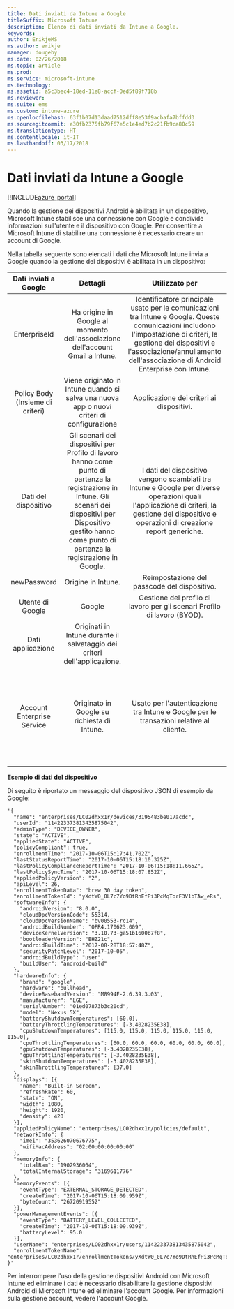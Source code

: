 ```yaml
---
title: Dati inviati da Intune a Google
titleSuffix: Microsoft Intune
description: Elenco di dati inviati da Intune a Google.
keywords: 
author: ErikjeMS
ms.author: erikje
manager: dougeby
ms.date: 02/26/2018
ms.topic: article
ms.prod: 
ms.service: microsoft-intune
ms.technology: 
ms.assetid: a5c3bec4-18ed-11e8-accf-0ed5f89f718b
ms.reviewer: 
ms.suite: ems
ms.custom: intune-azure
ms.openlocfilehash: 63f1b07d13daad7512dff8e53f9acbafa7bffdd3
ms.sourcegitcommit: e30fb2375fb79f67e5c1e4ed7b2c21fb9ca80c59
ms.translationtype: HT
ms.contentlocale: it-IT
ms.lasthandoff: 03/17/2018
---
```

# <a name="data-intune-sends-to-google"></a>Dati inviati da Intune a Google

[!INCLUDE[azure_portal](./includes/azure_portal.md)]

Quando la gestione dei dispositivi Android è abilitata in un dispositivo, Microsoft Intune stabilisce una connessione con Google e condivide informazioni sull'utente e il dispositivo con Google. Per consentire a Microsoft Intune di stabilire una connessione è necessario creare un account di Google.

Nella tabella seguente sono elencati i dati che Microsoft Intune invia a Google quando la gestione dei dispositivi è abilitata in un dispositivo:


| Dati inviati a Google | Dettagli | Utilizzato per | Esempio |
|:---:|:---:|:---:|:---:|
| EnterpriseId | Ha origine in Google al momento dell'associazione dell'account Gmail a Intune. | Identificatore principale usato per le comunicazioni tra Intune e Google.  Queste comunicazioni includono l'impostazione di criteri, la gestione dei dispositivi e l'associazione/annullamento dell'associazione di Android Enterprise con Intune. | Identificatore univoco, formato di esempio: LC04eik8a6 |
| Policy Body (Insieme di criteri) | Viene originato in Intune quando si salva una nuova app o nuovi criteri di configurazione | Applicazione dei criteri ai dispositivi. | Raccolta di tutte le impostazioni configurate per un'applicazione o per i criteri di configurazione. Può contenere informazioni sui clienti, se visualizzate come parte dei criteri, ad esempio nomi di rete, nomi delle applicazioni e impostazioni specifiche dell'app. |
| Dati del dispositivo | Gli scenari dei dispositivi per Profilo di lavoro hanno come punto di partenza la registrazione in Intune. Gli scenari dei dispositivi per Dispositivo gestito hanno come punto di partenza la registrazione in Google. | I dati del dispositivo vengono scambiati tra Intune e Google per diverse operazioni quali l'applicazione di criteri, la gestione del dispositivo e operazioni di creazione report generiche. | **Identificatore univoco che rappresenta il nome di dispositivo.** Esempio: enterprises/LC04ebru7b/devices/3592d971168f9ae4<br>**Identificatore univoco che rappresenta il nome utente.** Esempio: Enterprises/LC04ebru7b/users/116838519924207449711<br>**Stato dispositivo.** Esempi: Attivo, Disabilitato, Provisioning in corso.<br>**Stati di conformità.** Esempi: impostazione non supportata, app richieste mancanti<br>**Informazioni software.** Esempi: versioni del software e livello delle patch.<br>**Network Info (Info rete).** Esempi: IMEI, MEID, WifiMacAddress<br>**Impostazioni del dispositivo.** Esempi: informazioni sui livelli di crittografia e se il dispositivo accetta le app sconosciute.<br> Vedere di seguito un esempio di messaggio JSON. |
| newPassword | Origine in Intune. | Reimpostazione del passcode del dispositivo. | Stringa che rappresenta la nuova password. |
| Utente di Google | Google | Gestione del profilo di lavoro per gli scenari Profilo di lavoro (BYOD). | Identificatore univoco che rappresenta l'account Gmail collegato. Esempio: 114223373813435875042 |
| Dati applicazione | Originati in Intune durante il salvataggio dei criteri dell'applicazione. |  | Stringa del nome dell'applicazione. Esempio: app:com.microsoft.windowsintune.companyportal |
| Account Enterprise Service | Originato in Google su richiesta di Intune. | Usato per l'autenticazione tra Intune e Google per le transazioni relative al cliente. | È costituito da varie parti:<br> **Id organizzazione**: documentato in precedenza.<br>**UPN**: nome dell'entità utente generato, usato nell'autenticazione per conto del cliente.<br>Esempio: w49d77900526190e26708c31c9e8a0@pfwp-commicrosoftonedfmdm2.google.com.iam.gserviceaccount.com<br>**Chiave**: BLOB con codifica Base64 usato nelle richieste di autenticazione e archiviato con crittografia nel servizio. Il BLOB ha il seguente aspetto:<br> Identificatore univoco che rappresenta la chiave dell'utente.<br>Esempio: a70d4d53eefbd781ce7ad6a6495c65eb15e74f1f |

**Esempio di dati del dispositivo**

Di seguito è riportato un messaggio del dispositivo JSON di esempio da Google:



```
'{
  "name": "enterprises/LC02dhxx1r/devices/3195483be017acdc",
  "userId": "114223373813435875042",
  "adminType": "DEVICE_OWNER",
  "state": "ACTIVE",
  "appliedState": "ACTIVE",
  "policyCompliant": true,
  "enrollmentTime": "2017-10-06T15:17:41.702Z",
  "lastStatusReportTime": "2017-10-06T15:18:10.325Z",
  "lastPolicyComplianceReportTime": "2017-10-06T15:18:11.665Z",
  "lastPolicySyncTime": "2017-10-06T15:18:07.852Z",
  "appliedPolicyVersion": "2",
  "apiLevel": 26,
  "enrollmentTokenData": "brew 30 day token",
  "enrollmentTokenId": "yXdtW0_0L7c7Yo9DtRhEfPi3PcMqTorF3V1bTAw_eRs",
  "softwareInfo": {
    "androidVersion": "8.0.0",
    "cloudDpcVersionCode": 55314,
    "cloudDpcVersionName": "bv00553-rc14",
    "androidBuildNumber": "OPR4.170623.009",
    "deviceKernelVersion": "3.10.73-ga51b1600b7f8",
    "bootloaderVersion": "BHZ21c",
    "androidBuildTime": "2017-08-28T18:57:48Z",
    "securityPatchLevel": "2017-10-05",
    "androidBuildType": "user",
    "buildUser": "android-build"
  },
  "hardwareInfo": {
    "brand": "google",
    "hardware": "bullhead",
    "deviceBasebandVersion": "M8994F-2.6.39.3.03",
    "manufacturer": "LGE",
    "serialNumber": "01ed07873b3c20cd",
    "model": "Nexus 5X",
    "batteryShutdownTemperatures": [60.0],
    "batteryThrottlingTemperatures": [-3.4028235E38],
    "cpuShutdownTemperatures": [115.0, 115.0, 115.0, 115.0, 115.0, 115.0],
    "cpuThrottlingTemperatures": [60.0, 60.0, 60.0, 60.0, 60.0, 60.0],
    "gpuShutdownTemperatures": [-3.4028235E38],
    "gpuThrottlingTemperatures": [-3.4028235E38],
    "skinShutdownTemperatures": [-3.4028235E38],
    "skinThrottlingTemperatures": [37.0]
  },
  "displays": [{
    "name": "Built-in Screen",
    "refreshRate": 60,
    "state": "ON",
    "width": 1080,
    "height": 1920,
    "density": 420
  }],
  "appliedPolicyName": "enterprises/LC02dhxx1r/policies/default",
  "networkInfo": {
    "imei": "353626070676775",
    "wifiMacAddress": "02:00:00:00:00:00"
  },
  "memoryInfo": {
    "totalRam": "1902936064",
    "totalInternalStorage": "3169611776"
  },
  "memoryEvents": [{
    "eventType": "EXTERNAL_STORAGE_DETECTED",
    "createTime": "2017-10-06T15:18:09.959Z",
    "byteCount": "26720919552"
  }],
  "powerManagementEvents": [{
    "eventType": "BATTERY_LEVEL_COLLECTED",
    "createTime": "2017-10-06T15:18:09.939Z",
    "batteryLevel": 95.0
  }],
  "userName": "enterprises/LC02dhxx1r/users/114223373813435875042",
  "enrollmentTokenName": "enterprises/LC02dhxx1r/enrollmentTokens/yXdtW0_0L7c7Yo9DtRhEfPi3PcMqTorF3V1bTAw_eRs"
}'
```

Per interrompere l'uso della gestione dispositivi Android con Microsoft Intune ed eliminare i dati è necessario disabilitare la gestione dispositivi Android di Microsoft Intune ed eliminare l'account Google. Per informazioni sulla gestione account, vedere l'account Google.


